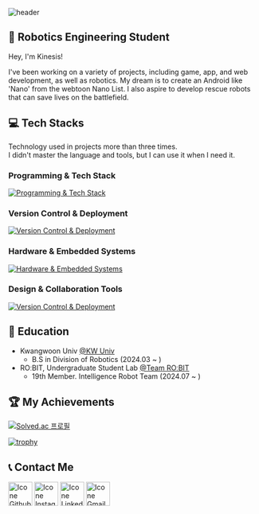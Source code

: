<!-- Kinesis's ReadMe -->
![header](https://github.com/kinesis19/kinesis19/assets/90908098/fe753219-32f4-4c6a-8941-eecb351340fe)

## 🤖 Robotics Engineering Student
Hey, I'm Kinesis!

I've been working on a variety of projects, including game, app, and web development, as well as robotics. My dream is to create an Android like 'Nano' from the webtoon Nano List. I also aspire to develop rescue robots that can save lives on the battlefield.

## 💻 Tech Stacks
Technology used in projects more than three times.<br/>
I didn't master the language and tools, but I can use it when I need it.

### Programming & Tech Stack
[![Programming & Tech Stack](https://skillicons.dev/icons?i=c,cpp,cs,js,py,java,html,css,md,visualstudio,vscode,idea,pycharm,qt,eclipse,sublime,androidstudio,threejs&perline=9&theme=light)](https://skillicons.dev)

### Version Control & Deployment
[![Version Control & Deployment](https://skillicons.dev/icons?i=git,github,netlify,ubuntu&perline=10&theme=light)](https://skillicons.dev)

### Hardware & Embedded Systems
[![Hardware & Embedded Systems](https://skillicons.dev/icons?i=arduino,raspberrypi&perline=12&theme=light)](https://skillicons.dev)


### Design & Collaboration Tools
[![Version Control & Deployment](https://skillicons.dev/icons?i=figma,obsidian,notion,replit&perline=10&theme=light)](https://skillicons.dev)

## 📖 Education
- Kwangwoon Univ [@KW Univ](https://www.kw.ac.kr/en/)
  - B.S in Division of Robotics (2024.03 ~ )
- ROːBIT, Undergraduate Student Lab [@Team ROːBIT](https://github.com/Team-ROBIT)
  - 19th Member. Intelligence Robot Team (2024.07 ~ )


## 🏆 My Achievements
[![Solved.ac 프로필](http://mazassumnida.wtf/api/v2/generate_badge?boj=nanolist)](https://solved.ac/nanolist)

[![trophy](https://github-profile-trophy.vercel.app/?username=kinesis19&row=1&column=10&theme=monokai)](https://github.com/ryo-ma/github-profile-trophy)


## 📞 Contact Me
[<img height="48px" width="48px" alt="Icone Github" src="https://skillicons.dev/icons?i=github&theme=light"/>](https://github.com/kinesis19)
[<img height="48px" width="48px" alt="Icone Instagram" src="https://skillicons.dev/icons?i=instagram&theme=light"/>](https://www.instagram.com/creator_kinesis/)
[<img height="48px" width="48px" alt="Icone Linkedin" src="https://skillicons.dev/icons?i=linkedin&theme=light"/>](https://www.linkedin.com/in/kinesis19/)
[<img height="48px" width="48px" alt="Icone Gmail" src="https://skillicons.dev/icons?i=discord&theme=light"/>](https://github.com/kinesis19/kinesis19/tree/main/Docs/Discord_Add)
